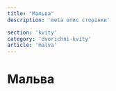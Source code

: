 ```yaml
---
title: "Мальва"
description: 'meta опис сторінки'

section: 'kvity'
category: 'dvorichni-kvity'
article: 'malva'
---
```


# Мальва